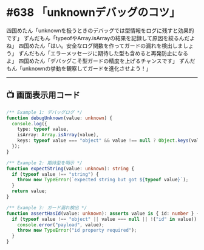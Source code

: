 # #638 「unknownデバッグのコツ」

四国めたん「unknownを扱うときのデバッグでは型情報をログに残すと効果的です」
ずんだもん「typeofやArray.isArrayの結果を記録して原因を絞るんだよね」
四国めたん「はい。安全なログ関数を作ってガードの漏れを検出しましょう」
ずんだもん「エラーメッセージに期待した型も含めると再発防止になるよ」
四国めたん「デバッグこそ型ガードの精度を上げるチャンスです」
ずんだもん「unknownの挙動を観察してガードを進化させよう！」

---

## 📺 画面表示用コード

```typescript
/** Example 1: デバッグログ */
function debugUnknown(value: unknown) {
  console.log({
    type: typeof value,
    isArray: Array.isArray(value),
    keys: typeof value === "object" && value !== null ? Object.keys(value) : [],
  });
}

/** Example 2: 期待型を明示 */
function expectString(value: unknown): string {
  if (typeof value !== "string") {
    throw new TypeError(`expected string but got ${typeof value}`);
  }
  return value;
}

/** Example 3: ガード漏れ検出 */
function assertHasId(value: unknown): asserts value is { id: number } {
  if (typeof value !== "object" || value === null || !("id" in value)) {
    console.error("payload", value);
    throw new TypeError("id property required");
  }
}
```

